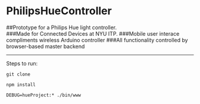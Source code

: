 # PhilipsHueController

##Prototype for a Philips Hue light controller.  
###Made for Connected Devices at NYU ITP.
###Mobile user interace compliments wireless Arduino controller
###All functionality controlled by browser-based master backend
***

Steps to run:

`git clone`

`npm install`

`DEBUG=hueProject:* ./bin/www`
